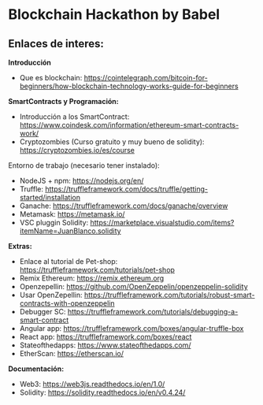 # Blockchain Hackathon by Babel

## Enlaces de interes:

**Introducción**

* Que es blockchain: https://cointelegraph.com/bitcoin-for-beginners/how-blockchain-technology-works-guide-for-beginners


**SmartContracts y Programación:**

* Introducción a los SmartContract: https://www.coindesk.com/information/ethereum-smart-contracts-work/
* Cryptozombies (Curso gratuito y muy bueno de solidity): https://cryptozombies.io/es/course

Entorno de trabajo (necesario tener instalado):

* NodeJS + npm: https://nodejs.org/en/
* Truffle: https://truffleframework.com/docs/truffle/getting-started/installation
* Ganache: https://truffleframework.com/docs/ganache/overview
* Metamask: https://metamask.io/
* VSC pluggin Solidity: https://marketplace.visualstudio.com/items?itemName=JuanBlanco.solidity


**Extras:**

* Enlace al tutorial de Pet-shop: https://truffleframework.com/tutorials/pet-shop
* Remix Ethereum: https://remix.ethereum.org
* Openzepellin: https://github.com/OpenZeppelin/openzeppelin-solidity
* Usar OpenZepellin: https://truffleframework.com/tutorials/robust-smart-contracts-with-openzeppelin
* Debugger SC: https://truffleframework.com/tutorials/debugging-a-smart-contract
* Angular app: https://truffleframework.com/boxes/angular-truffle-box
* React app: https://truffleframework.com/boxes/react
* Stateofthedapps: https://www.stateofthedapps.com/
* EtherScan: https://etherscan.io/


**Documentación:**

* Web3: https://web3js.readthedocs.io/en/1.0/
* Solidity: https://solidity.readthedocs.io/en/v0.4.24/